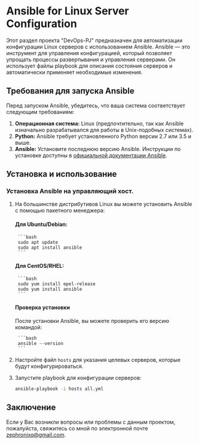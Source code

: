 # Ansible for Linux Server Configuration

Этот раздел проекта "DevOps-PJ" предназначен для автоматизации конфигурации Linux серверов с использованием Ansible. Ansible — это инструмент для управления конфигурацией, который позволяет упрощать процессы развертывания и управления серверами. Он использует файлы playbook для описания состояния серверов и автоматически применяет необходимые изменения.


## Требования для запуска Ansible

Перед запуском Ansible, убедитесь, что ваша система соответствует следующим требованиям:

1. **Операционная система:** Linux (предпочтительно, так как Ansible изначально разрабатывался для работы в Unix-подобных системах).
2. **Python:** Ansible требует установленного Python версии 2.7 или 3.5 и выше.
3. **Ansible:** Установите последнюю версию Ansible. Инструкции по установке доступны в [официальной документации Ansible](https://docs.ansible.com/ansible/latest/installation_guide/intro_installation.html).


## Установка и использование

### Установка Ansible на управляющий хост.

1. На большинстве дистрибутивов Linux вы можете установить Ansible с помощью пакетного менеджера:
    #### Для Ubuntu/Debian:

        ```bash
        sudo apt update
        sudo apt install ansible
        ```

    #### Для CentOS/RHEL:

        ```bash
        sudo yum install epel-release
        sudo yum install ansible
        ```

    #### Проверка установки

    После установки Ansible, вы можете проверить его версию командой:

        ```bash
        ansible --version
        ```

2. Настройте файл `hosts` для указания целевых серверов, которые будут конфигурироваться.

3. Запустите playbook для конфигурации серверов:

    ```bash
    ansible-playbook -i hosts all.yml
    ```

## Заключение

Если у Вас возникли вопросы или проблемы с данным проектом, пожалуйста, свяжитесь со мной по электронной почте [zephronixq@gmail.com](mailto:zephronixq@gmail.com).

